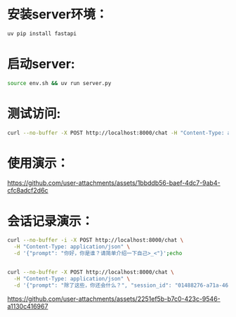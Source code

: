 # 安装server环境：
```bash
uv pip install fastapi
```

# 启动server:
```bash
source env.sh && uv run server.py
```

# 测试访问:
```bash
curl --no-buffer -X POST http://localhost:8000/chat -H "Content-Type: application/json" -d '{"prompt": "你好，你是谁？请简单介绍一下自己>_<"}';echo
```

# 使用演示：
https://github.com/user-attachments/assets/1bbddb56-baef-4dc7-9ab4-cfc8adcf2d6c

# 会话记录演示：
```bash
curl --no-buffer -i -X POST http://localhost:8000/chat \
  -H "Content-Type: application/json" \
  -d '{"prompt": "你好，你是谁？请简单介绍一下自己>_<"}';echo


curl --no-buffer -X POST http://localhost:8000/chat \
  -H "Content-Type: application/json" \
  -d '{"prompt": "除了这些，你还会什么？", "session_id": "01488276-a71a-46f9-a9a5-620a1094319d"}'
```
https://github.com/user-attachments/assets/2251ef5b-b7c0-423c-9546-a1130c416967

